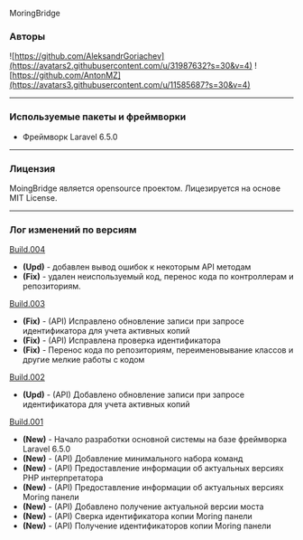 MoringBridge

### Авторы
 ![https://github.com/AleksandrGoriachev](https://avatars2.githubusercontent.com/u/31987632?s=30&v=4)
 ![https://github.com/AntonMZ](https://avatars3.githubusercontent.com/u/11585687?s=30&v=4)
***
### Используемые пакеты и фреймворки
* Фреймворк Laravel 6.5.0
***
### Лицензия

MoingBridge является opensource проектом. Лицезируется на основе MIT License.
***
### Лог изменений по версиям

[Build.004](https://github.com/TripleSD/moring-bridge/releases/tag/build.004)
- **(Upd)** - добавлен вывод ошибок к некоторым API методам
- **(Fix)** - удален неиспользуемый код, перенос кода по контроллерам и репозиториям. 

[Build.003](https://github.com/TripleSD/moring-bridge/releases/tag/build.003)
- **(Fix)** - (API) Исправлено обновление записи при запросе идентификатора для учета активных копий
- **(Fix)** - (API) Исправлена проверка идентификатора
- **(Fix)** - Перенос кода по репозиториям, переименовывание классов и другие мелкие работы с кодом

[Build.002](https://github.com/TripleSD/moring-bridge/releases/tag/build.002)
- **(Upd)** - (API) Добавлено обновление записи при запросе идентификатора для учета активных копий

[Build.001](https://github.com/TripleSD/moring-bridge/releases/tag/build.001)
- **(New)** - Начало разработки основной системы на базе фреймворка Laravel 6.5.0
- **(New)** - (API) Добавление минимального набора команд
- **(New)** - (API) Предоставление информации об актуальных версиях PHP интерпретатора
- **(New)** - (API) Предоставление информации об актуальных версиях Moring панели
- **(New)** - (API) Добавлено получение актуальной версии моста
- **(New)** - (API) Сверка идентификатора копии Moring панели
- **(New)** - (API) Получение идентификаторов копии Moring панели
